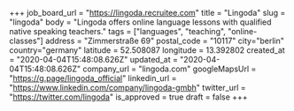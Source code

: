 +++
job_board_url = "https://lingoda.recruitee.com"
title = "Lingoda"
slug = "lingoda"
body = "Lingoda offers online language lessons with qualified native speaking teachers."
tags = ["languages", "teaching", "online-classes"]
address = "Zimmerstraße 69"
postal_code = "10117"
city="berlin"
country="germany"
latitude = 52.508087 
longitude = 13.392802 
created_at = "2020-04-04T15:48:08.626Z"
updated_at = "2020-04-04T15:48:08.626Z"
company_url = "lingoda.com"
googleMapsUrl = "https://g.page/lingoda_official"
linkedin_url = "https://www.linkedin.com/company/lingoda-gmbh"
twitter_url = "https://twitter.com/lingoda"
is_approved = true
draft = false
+++
